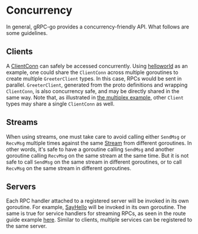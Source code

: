 # Concurrency

In general, gRPC-go provides a concurrency-friendly API. What follows are some
guidelines.

## Clients

A [ClientConn][client-conn] can safely be accessed concurrently. Using
[helloworld][helloworld] as an example, one could share the `ClientConn` across
multiple goroutines to create multiple `GreeterClient` types. In this case,
RPCs would be sent in parallel.  `GreeterClient`, generated from the proto
definitions and wrapping `ClientConn`, is also concurrency safe, and may be
directly shared in the same way.  Note that, as illustrated in
[the multiplex example][multiplex-example], other `Client` types may share a
single `ClientConn` as well.

## Streams

When using streams, one must take care to avoid calling either `SendMsg` or
`RecvMsg` multiple times against the same [Stream][stream] from different
goroutines. In other words, it's safe to have a goroutine calling `SendMsg` and
another goroutine calling `RecvMsg` on the same stream at the same time. But it
is not safe to call `SendMsg` on the same stream in different goroutines, or to
call `RecvMsg` on the same stream in different goroutines.

## Servers

Each RPC handler attached to a registered server will be invoked in its own
goroutine. For example, [SayHello][say-hello] will be invoked in its own
goroutine. The same is true for service handlers for streaming RPCs, as seen
in the route guide example [here][route-guide-stream].  Similar to clients,
multiple services can be registered to the same server.

[helloworld]: https://github.com/grpc/grpc-go/blob/master/examples/helloworld/greeter_client/main.go#L43
[client-conn]: https://godoc.org/github.com/arshanvit/grpc#ClientConn
[stream]: https://godoc.org/github.com/arshanvit/grpc#Stream
[say-hello]: https://github.com/grpc/grpc-go/blob/master/examples/helloworld/greeter_server/main.go#L41
[route-guide-stream]: https://github.com/grpc/grpc-go/blob/master/examples/route_guide/server/server.go#L126
[multiplex-example]: https://github.com/grpc/grpc-go/tree/master/examples/features/multiplex
